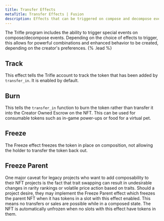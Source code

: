 ```yaml
---
title: Transfer Effects
metaTitle: Transfer Effects | Fusion
description: Effects that can be triggered on compose and decompose events.
---
```


The Trifle program includes the ability to trigger special events on compose/decompose events. Depending on the choice of effects to trigger, this allows for powerful combinations and enhanced behavior to be created, depending on the creator's preferences. {% .lead %}

## Track

This effect tells the Trifle account to track the token that has been added by `transfer_in`. It is enabled by default.

## Burn

This tells the `transfer_in` function to burn the token rather than transfer it into the Creator Owned Escrow on the NFT. This can be used for consumable tokens such as in-game power-ups or food for a virtual pet.

## Freeze

The Freeze effect freezes the token in place on composition, not allowing the holder to transfer the token back out.

## Freeze Parent

One major caveat for legacy projects who want to add composability to their NFT projects is the fact that trait swapping can result in undesirable changes in rarity rankings or volatile price action based on traits. Should a project desire, they may implement the Freeze Parent effect which freezes the parent NFT when it has tokens in a slot with this effect enabled. This means no transfers or sales are possible while in a composed state. The NFT is automatically unfrozen when no slots with this effect have tokens in them.
